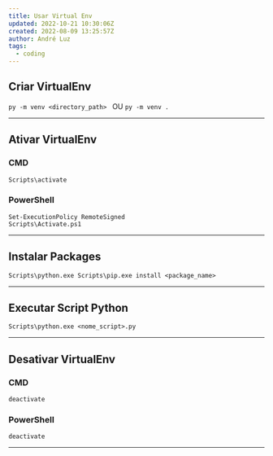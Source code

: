 ```yaml
---
title: Usar Virtual Env
updated: 2022-10-21 10:30:06Z
created: 2022-08-09 13:25:57Z
author: André Luz
tags:
  - coding
---
```


## Criar VirtualEnv

`py -m venv <directory_path> `
OU
`py -m venv .`

* * *

## Ativar VirtualEnv

### CMD

`Scripts\activate`

### PowerShell

```
Set-ExecutionPolicy RemoteSigned
Scripts\Activate.ps1
```

* * *

## Instalar Packages

`Scripts\python.exe Scripts\pip.exe install <package_name>`

* * *

## Executar Script Python

`Scripts\python.exe <nome_script>.py`

* * *

## Desativar VirtualEnv

### CMD

`deactivate`

### PowerShell

`deactivate`

* * *
